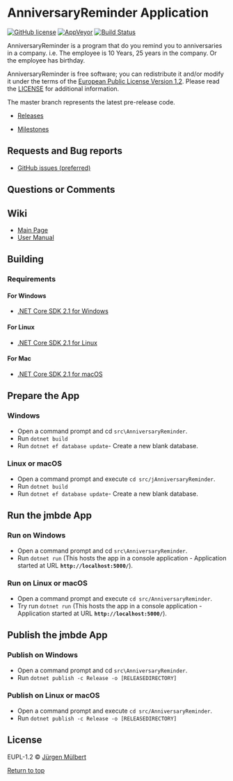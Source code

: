 # AnniversaryReminder Application

[![GitHub license](https://img.shields.io/badge/license-EUPL-blue.svg)](https://joinup.ec.europa.eu/page/eupl-text-11-12)
[![AppVeyor](https://ci.appveyor.com/api/projects/status/ja8a7j6jscj7k3xa/branch/master?svg=true)](https://ci.appveyor.com/project/jmuelbert/AnniversaryReminder)
[![Build Status](https://travis-ci.org/jmuelbert/AnniversaryReminder.svg?branch=master)](https://travis-ci.org/jmuelbert/AnniversaryReminder)

AnniversaryReminder is a program that do you remind you to anniversaries in a company. i.e. The employee is 10 Years, 25 years in the company. Or the employee has birthday.

AnniversaryReminder is free software; you can redistribute it and/or modify it under the terms
of the [European Public License Version 1.2](https://joinup.ec.europa.eu/page/eupl-text-11-12).
Please read the [LICENSE](https://github.com/jmuelbert/AnniversaryReminder/blob/master/LICENSE.EUPL-1_2.txt) for additional information.

The master branch represents the latest pre-release code.

- [Releases](https://github.com/jmuelbert/AnniversaryReminder/releases)

- [Milestones](https://github.com/jmuelbert/AnniversaryReminder/milestones)

## Requests and Bug reports

- [GitHub issues (preferred)](https://github.com/jmuelbert/AnniversaryReminder/issues)

## Questions or Comments

## Wiki

- [Main Page](https://github.com/jmuelbert/AnniversaryReminder/wiki)
- [User Manual](http://jmuelbert.github.io/AnniversaryReminder/)

## Building

### Requirements

#### For Windows

- [.NET Core SDK 2.1 for Windows](https://www.microsoft.com/net/download/windows)

#### For Linux

- [.NET Core SDK 2.1 for Linux](https://www.microsoft.com/net/download/linux)

#### For Mac

- [.NET Core SDK 2.1 for macOS](https://www.microsoft.com/net/download/macos)

## Prepare the App

### Windows

- Open a command prompt and cd `src\AnniversaryReminder`.
- Run `dotnet build`
- Run `dotnet ef database update`- Create a new blank database.

### Linux or macOS

- Open a command prompt and execute `cd src/jAnniversaryReminder`.
- Run `dotnet build`
- Run `dotnet ef database update`- Create a new blank database.

## Run the jmbde App

### Run on Windows

- Open a command prompt and cd `src\AnniversaryReminder`.
- Run `dotnet run` (This hosts the app in a console application - Application started at URL **`http://localhost:5000/`**).

### Run on Linux or macOS

- Open a command prompt and execute `cd src/AnniversaryReminder`.
- Try run `dotnet run` (This hosts the app in a console application - Application started at URL **`http://localhost:5000/`**).

## Publish the jmbde App

### Publish on Windows

- Open a command prompt and cd `src\AnniversaryReminder`.
- Run `dotnet publish -c Release -o [RELEASEDIRECTORY]`

### Publish on Linux or macOS

- Open a command prompt and execute `cd src/AnniversaryReminder`.
- Run `dotnet publish -c Release -o [RELEASEDIRECTORY]`

## License

EUPL-1.2 © [Jürgen Mülbert](https:/github.com/jmuelbert/AnniversaryReminder/)

[Return to top](#top)
